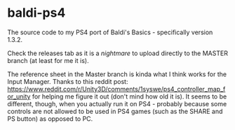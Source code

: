# baldi-ps4
The source code to my PS4 port of Baldi's Basics - specifically version 1.3.2.

Check the releases tab as it is a *nightmare* to upload directly to the MASTER branch (at least for me it is).

The reference sheet in the Master branch is kinda what I think works for the Input Manager. Thanks to this reddit post: https://www.reddit.com/r/Unity3D/comments/1syswe/ps4_controller_map_for_unity for helping me figure it out (don't mind how old it is). It seems to be different, though, when you actually run it on PS4 - probably because some controls are not allowed to be used in PS4 games (such as the SHARE and PS button) as opposed to PC.
